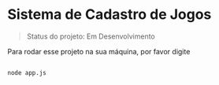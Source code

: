 # Sistema de Cadastro de Jogos #

> Status do projeto: Em Desenvolvimento

Para rodar esse projeto na sua máquina, por favor digite


````

node app.js 

````
